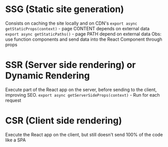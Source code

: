 # SSG (Static site generation)
  Consists on caching the site locally and on CDN's
  `export async getStaticProps(context)` - page CONTENT depends on external data
  `export async getStaticPaths()` - page PATH depend on external data
  Obs: use function components and send data into the React Component through props

# SSR (Server side rendering) or Dynamic Rendering
  Execute part of the React app on the server, before sending to the client, improving SEO.
  `export async getServerSideProps(context)` - Run for each request

# CSR (Client side rendering)
  Execute the React app on the client, but still doesn't send 100% of the code like a SPA
